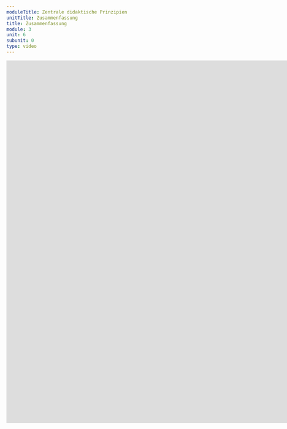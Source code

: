 ```yaml
---
moduleTitle: Zentrale didaktische Prinzipien
unitTitle: Zusammenfassung
title: Zusammenfassung
module: 3
unit: 6
subunit: 0
type: video
---
```



<iframe width="1922" height="945" src="https://www.youtube.com/embed/DpLLB81bEjg" frameborder="0" allow="accelerometer; autoplay; encrypted-media; gyroscope; picture-in-picture" allowfullscreen></iframe>

<!-- Video: Häufig wird viele, was mit Digitalisierung zu tun hat, als eine Paradigmenwechsel angesehen. Die Digitial Natives sind ein gutes Beispiel. Da Jugendliche mehr digitale Medien verwenden, müssen sich Schule und Universität danach ausrichten. Wir haben aber gesehen, dass dem nicht unbedingt so ist. Genausogut sind digitale Lernangebote nicht fundamentall anders als herkömmliche Präsenzlehre. Ein gutes E-Learning sollte daher diejenigen didaktischen Prinzipien verwenden, die sich als wirksam erwiesen haben. Wir haben ein paar zentrale besprochen. Erstens, Lernende sollten aktiv lernen, wir sollten sie zudem dazu bringen, bedeutungsvoll zu lernen. Eine gute Möglichkeit, sie mit dem Lernstoff vertraut zu machen, sind Beispiele. Menschen lernen natürlich, indem wir ihnen etwas vorzeigen. Wir sollten aber auch wissen, wohin wir die Lernenden führen, ansonsten verästeln wir uns. Zuletzt sollten wir die drei Komponenten Lernziele, Lernmethoden und die Prüfungsform aufeinander ausrichten. Erst dann stellen wir sicher, dass wir die Lernenden zur Erreichung der Lernziele führen. 
 -->
